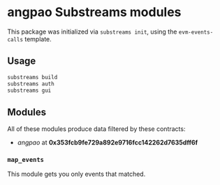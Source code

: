 # angpao Substreams modules

This package was initialized via `substreams init`, using the `evm-events-calls` template.

## Usage

```bash
substreams build
substreams auth
substreams gui
```

## Modules

All of these modules produce data filtered by these contracts:
- _angpao_ at **0x353fcb9fe729a892e9716fcc142262d7635dff6f**
### `map_events`

This module gets you only events that matched.


